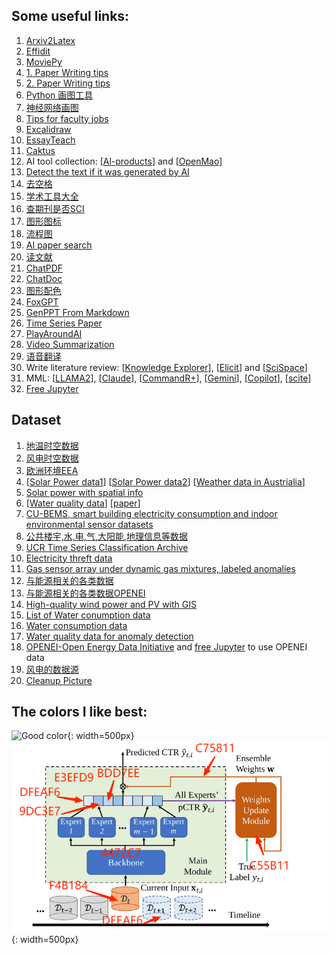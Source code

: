 ## Some useful links:

1. [Arxiv2Latex](http://arxiv2latex.herokuapp.com/)
2. [Effidit](https://effidit.qq.com/demo_en)
3. [MoviePy](https://zulko.github.io/moviepy/index.html)
4. [1. Paper Writing tips](https://github.com/MLNLP-World/Paper-Writing-Tips)
5. [2. Paper Writing tips](https://github.com/guanyingc/latex_paper_writing_tips)
6. [Python 画图工具](https://github.com/guanyingc/python_plot_utils)
7. [神经网络画图](https://docs.google.com/presentation/d/11mR1nkIR9fbHegFkcFq8z9oDQ5sjv8E3JJp1LfLGKuk/edit#slide=id.g85a0789696_2352_5)
8. [Tips for faculty jobs](https://yisongyue.medium.com/checklist-of-tips-for-computer-science-faculty-applications-9fd2480649cc)
9. [Excalidraw](https://excalidraw.com/)
10. [EssayTeach](https://essayteach.com/)
11. [Caktus](https://www.caktus.ai/caktus_student_mobile)
12. AI tool collection: [[Al-products](https://www.futurepedia.io)] and [[OpenMao](https://www.openmao.cn/)]
13. [Detect the text if it was generated by AI](https://platform.openai.com/ai-text-classifier)
14. [去空格](https://laorange.gitee.io/paper-assistant/#/)
15. [学术工具大全](https://bukesci.com/)
16. [查期刊是否SCI](https://mjl.clarivate.com/search-results)
17. [图形图标](https://www.freepik.com/)
18. [流程图](https://www.yworks.com/yed-live/)
19. [AI paper search](https://aipaper.fun/#/)
20. [读文献](https://typeset.io/library)
21. [ChatPDF](https://www.chatpdf.com/)
22. [ChatDoc](https://www.chatdoc.com/)
23. [图形配色](https://paletton.com/)
24. [FoxGPT](https://foxgpt.club/)
25. [GenPPT From Markdown](https://mindshow.fun/)
27. [Time Series Paper](https://deepshare.feishu.cn/docx/JGM9dWhqDorQggxU2DfcJPVnnFf)
28. [PlayAroundAI](https://play.vercel.ai/)
29. [Video Summarization](https://b.jimmylv.cn/#)
30. [语音翻译](https://seamless.metademolab.com/demo)
31. Write literature review: [[Knowledge Explorer](https://explorer.globe.engineer/)], [[Elicit](https://elicit.com/)] and [[SciSpace](https://typeset.io/)]
32. MML: [[LLAMA2](https://www.llama2.ai/)], [[Claude](https://claude.ai/)], [[CommandR+](https://dashboard.cohere.com/)], [[Gemini](https://deepmind.google/technologies/gemini/#gemini-1.5)], [[Copilot](https://copilot.microsoft.com/)], [[scite](https://scite.ai/users/xiufeng-liu-g1P1/feed)] 
33. [Free Jupyter](https://studiolab.sagemaker.aws/)

## Dataset
1. [地温时空数据](https://github.com/wren93/SST-POD/blob/main/SST_POD.ipynb)
2. [风电时空数据](https://aistudio.baidu.com/aistudio/competition/detail/152/0/introduction)
3. [欧洲环境EEA](https://www.eea.europa.eu/ims)
4. [[Solar Power data1](https://dkasolarcentre.com.au/source/alice-springs/dka-m16-b-phase)] [[Solar Power data2](https://dkasolarcentre.com.au/source/alice-springs/dka-m16-b-phase)] [[Weather data in Austrialia](http://www.bom.gov.au/climate/data/#mapoption)]
5. [Solar power with spatial info](https://www.nrel.gov/grid/solar-power-data.html)
6. [[Water quality data](https://waterdata.usgs.gov/nwis/sw)] [[paper](https://www.sciencedirect.com/science/article/pii/S0959652619340156)]
7. [CU-BEMS, smart building electricity consumption and indoor environmental sensor datasets](https://www.nature.com/articles/s41597-020-00582-3#Sec7)
8. [公共楼宇,水,电,气,大阳能,地理信息等数据](https://github.com/buds-lab/building-data-genome-project-2)
9. [UCR Time Series Classification Archive](https://www.cs.ucr.edu/~eamonn/time_series_data_2018/)
10. [Electricity threft data](https://github.com/asr-vip/Electricity-Theft/blob/main/README.md)
11. [Gas sensor array under dynamic gas mixtures, labeled anomalies](https://archive.ics.uci.edu/ml/datasets/Gas+sensor+array+under+dynamic+gas+mixtures#)
12. [与能源相关的各类数据](https://site.ieee.org/pes-iss/data-sets.)
13. [与能源相关的各类数据OPENEI](https://openei.org/wiki/Main_Page)
14. [High-quality wind power and PV with GIS](https://github.com/intelligence-csd-auth-gr/greek-solar-wind-energy-forecasting/tree/main/resources/raw_data)
15. [List of Water conumption data](https://github.com/AnnaDiMauro/WDDreview)
16. [Water consumption data](https://github.com/The-SmartH2O-project/datasets/tree/master)    
17. [Water quality data for anomaly detection](https://zenodo.org/records/4304080)   
18. [OPENEI-Open Energy Data Initiative](https://data.openei.org/) and [free Jupyter](https://studiolab.sagemaker.aws/) to use OPENEI data
19. [风电的数据源](https://github.com/sltzgs/Wind_Turbine_SCADA_open_data?tab=readme-ov-file)
20. [Cleanup Picture](https://cleanup.pictures)
## The colors I like best:

![Good color](colors.webp){: width=500px}
![Good color2](colors.png){: width=500px}